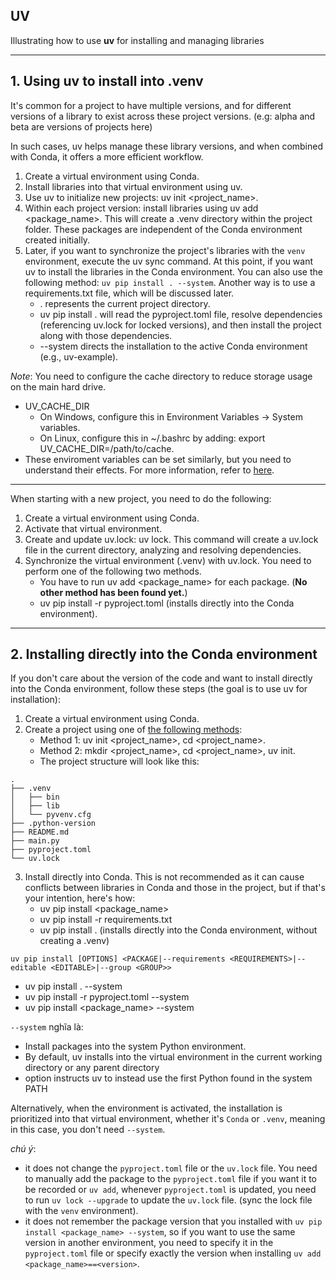 ## UV

Illustrating how to use **uv** for installing and managing libraries

---
## 1. Using uv to install into .venv
It's common for a project to have multiple versions, and for different versions of a library to exist across these project versions. (e.g: alpha and beta are versions of projects here)

In such cases, uv helps manage these library versions, and when combined with Conda, it offers a more efficient workflow.

1. Create a virtual environment using Conda.
2. Install libraries into that virtual environment using uv.
3. Use uv to initialize new projects: uv init <project_name>.
4. Within each project version: install libraries using uv add <package_name>. This will create a .venv directory within the project folder. These packages are independent of the Conda environment created initially.
5. Later, if you want to synchronize the project's libraries with the `venv` environment, execute the uv sync command. At this point, if you want uv to install the libraries in the Conda environment. You can also use the following method: `uv pip install . --system`. Another way is to use a requirements.txt file, which will be discussed later.
   - . represents the current project directory.
   - uv pip install . will read the pyproject.toml file, resolve dependencies (referencing uv.lock for locked versions), and then install the project along with those dependencies.
   - --system directs the installation to the active Conda environment (e.g., uv-example).

_Note_: You need to configure the cache directory to reduce storage usage on the main hard drive.
- UV_CACHE_DIR
  - On Windows, configure this in Environment Variables -> System variables.
  - On Linux, configure this in ~/.bashrc by adding: export UV_CACHE_DIR=/path/to/cache.
- These enviroment variables can be set similarly, but you need to understand their effects. For more information, refer to [here](https://docs.astral.sh/uv/reference/environment/).

---

When starting with a new project, you need to do the following:

1. Create a virtual environment using Conda.
2. Activate that virtual environment.
3. Create and update uv.lock: uv lock. This command will create a uv.lock file in the current directory, analyzing and resolving dependencies.
4. Synchronize the virtual environment (.venv) with uv.lock. You need to perform one of the following two methods.
   - You have to run uv add <package_name> for each package. (**No other method has been found yet.**)
   - uv pip install -r pyproject.toml (installs directly into the Conda environment).

___
## 2. Installing directly into the Conda environment
If you don't care about the version of the code and want to install directly into the Conda environment, follow these steps (the goal is to use uv for installation):

1. Create a virtual environment using Conda.
2. Create a project using one of [the following methods]((https://docs.astral.sh/uv/guides/projects/)):
   - Method 1: uv init <project_name>, cd <project_name>.
   - Method 2: mkdir <project_name>, cd <project_name>, uv init.
   - The project structure will look like this:

```commandline
.
├── .venv
│   ├── bin
│   ├── lib
│   └── pyvenv.cfg
├── .python-version
├── README.md
├── main.py
├── pyproject.toml
└── uv.lock
```
3. Install directly into Conda. This is not recommended as it can cause conflicts between libraries in Conda and those in the project, but if that's your intention, here's how:
   - uv pip install <package_name>
   - uv pip install -r requirements.txt
   - uv pip install . (installs directly into the Conda environment, without creating a .venv)

```commandline
uv pip install [OPTIONS] <PACKAGE|--requirements <REQUIREMENTS>|--editable <EDITABLE>|--group <GROUP>>
```
   - uv pip install . --system
   - uv pip install -r pyproject.toml --system
   - uv pip install <package_name> --system

`--system` nghĩa là:
   - Install packages into the system Python environment.
   - By default, uv installs into the virtual environment in the current working directory or any parent directory
   - option instructs uv to instead use the first Python found in the system PATH

Alternatively, when the environment is activated, the installation is prioritized into that virtual environment, whether it's `Conda` or `.venv`, meaning in this case, you don't need `--system`.

_chú ý_:
   - it does not change the `pyproject.toml` file or the `uv.lock` file. You need to manually add the package to the `pyproject.toml` file if you want it to be recorded or `uv add`, whenever `pyproject.toml` is updated, you need to run `uv lock --upgrade` to update the `uv.lock` file. (sync the lock file with the `venv` environment).
   - it does not remember the package version that you installed with `uv pip install <package_name> --system`, so if you want to use the same version in another environment, you need to specify it in the `pyproject.toml` file or specify exactly the version when installing `uv add <package_name>==<version>`.